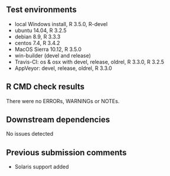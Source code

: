 ## Test environments
* local Windows install, R 3.5.0, R-devel
* ubuntu 14.04, R 3.2.5
* debian 8.9, R 3.3.3
* centos 7.4, R 3.4.2
* MacOS Sierra 10.12, R 3.5.0
* win-builder (devel and release)
* Travis-CI: os & osx with devel, release, oldrel, R 3.3.0, R 3.2.5
* AppVeyor: devel, release, oldrel, R 3.3.0

## R CMD check results
There were no ERRORs, WARNINGs or NOTEs.

## Downstream dependencies
No issues detected

## Previous submission comments
* Solaris support added
